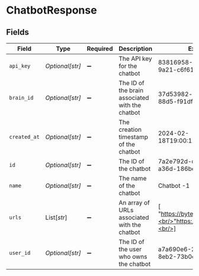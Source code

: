 # ChatbotResponse


## Fields

| Field                                               | Type                                                | Required                                            | Description                                         | Example                                             |
| --------------------------------------------------- | --------------------------------------------------- | --------------------------------------------------- | --------------------------------------------------- | --------------------------------------------------- |
| `api_key`                                           | *Optional[str]*                                     | :heavy_minus_sign:                                  | The API key for the chatbot                         | 83816958-931c-42c0-9a21-c6f61c7cdcdb                |
| `brain_id`                                          | *Optional[str]*                                     | :heavy_minus_sign:                                  | The ID of the brain associated with the chatbot     | 37d53982-bf08-4058-88d5-f91df0a7ab41                |
| `created_at`                                        | *Optional[str]*                                     | :heavy_minus_sign:                                  | The creation timestamp of the chatbot               | 2024-02-18T19:00:11.989503+00:00                    |
| `id`                                                | *Optional[str]*                                     | :heavy_minus_sign:                                  | The ID of the chatbot                               | 7a2e792d-cf48-49d2-a36d-186be034a9dc                |
| `name`                                              | *Optional[str]*                                     | :heavy_minus_sign:                                  | The name of the chatbot                             | Chatbot -1                                          |
| `urls`                                              | List[*str*]                                         | :heavy_minus_sign:                                  | An array of URLs associated with the chatbot        | [<br/>"https://byteleap.co",<br/>"https://ayushgoyal.dev"<br/>] |
| `user_id`                                           | *Optional[str]*                                     | :heavy_minus_sign:                                  | The ID of the user who owns the chatbot             | a7a690e6-2a83-4ec5-8eb2-73b0c1d0aa9c                |